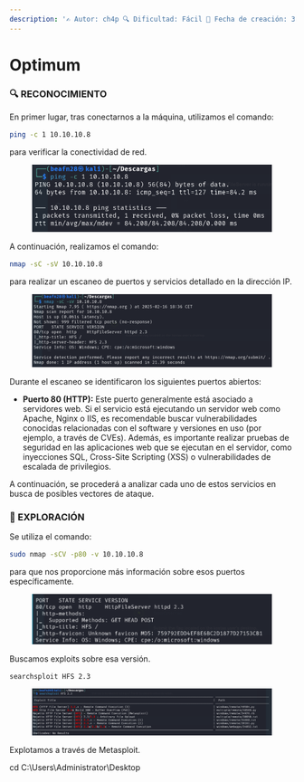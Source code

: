 ```yaml
---
description: '✍️ Autor: ch4p 🔍 Dificultad: Fácil 📅 Fecha de creación: 3/10/2017'
---
```


# Optimum

### 🔍 RECONOCIMIENTO

En primer lugar, tras conectarnos a la máquina, utilizamos el comando:

```bash
ping -c 1 10.10.10.8
```

para verificar la conectividad de red.

<figure><img src="../../.gitbook/assets/Captura de pantalla 2025-02-16 183702.png" alt=""><figcaption></figcaption></figure>

A continuación, realizamos el comando:

```bash
nmap -sC -sV 10.10.10.8
```

para realizar un escaneo de puertos y servicios detallado en la dirección IP.

<figure><img src="../../.gitbook/assets/Captura de pantalla 2025-02-16 184014.png" alt=""><figcaption></figcaption></figure>

Durante el escaneo se identificaron los siguientes puertos abiertos:

* **Puerto 80 (HTTP):** Este puerto generalmente está asociado a servidores web. Si el servicio está ejecutando un servidor web como Apache, Nginx o IIS, es recomendable buscar vulnerabilidades conocidas relacionadas con el software y versiones en uso (por ejemplo, a través de CVEs). Además, es importante realizar pruebas de seguridad en las aplicaciones web que se ejecutan en el servidor, como inyecciones SQL, Cross-Site Scripting (XSS) o vulnerabilidades de escalada de privilegios.

A continuación, se procederá a analizar cada uno de estos servicios en busca de posibles vectores de ataque.

### 🔎 EXPLORACIÓN

Se utiliza el comando:

```bash
sudo nmap -sCV -p80 -v 10.10.10.8
```

para que nos proporcione más información sobre esos puertos específicamente.

<figure><img src="../../.gitbook/assets/Captura de pantalla 2025-02-16 185051.png" alt=""><figcaption></figcaption></figure>

Buscamos exploits sobre esa versión.

```bash
searchsploit HFS 2.3
```

<figure><img src="../../.gitbook/assets/image (1237).png" alt=""><figcaption></figcaption></figure>

Explotamos a través de Metasploit.

cd C:\Users\Administrator\Desktop

